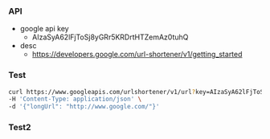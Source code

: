 ### API

- google api key
  - AIzaSyA62lFjToSj8yGRr5KRDrtHTZemAz0tuhQ
- desc
  - https://developers.google.com/url-shortener/v1/getting_started

### Test

```bash
curl https://www.googleapis.com/urlshortener/v1/url?key=AIzaSyA62lFjToSj8yGRr5KRDrtHTZemAz0tuhQ \
-H 'Content-Type: application/json' \
-d '{"longUrl": "http://www.google.com/"}'
```

### Test2